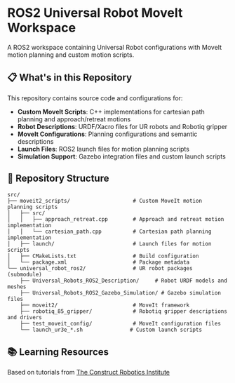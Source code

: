 # ROS2 Universal Robot MoveIt Workspace

A ROS2 workspace containing Universal Robot configurations with MoveIt motion planning and custom motion scripts.

## 📋 What's in this Repository

This repository contains source code and configurations for:
- **Custom MoveIt Scripts**: C++ implementations for cartesian path planning and approach/retreat motions
- **Robot Descriptions**: URDF/Xacro files for UR robots and Robotiq gripper
- **MoveIt Configurations**: Planning configurations and semantic descriptions
- **Launch Files**: ROS2 launch files for motion planning scripts
- **Simulation Support**: Gazebo integration files and custom launch scripts

## 📁 Repository Structure

```
src/
├── moveit2_scripts/                    # Custom MoveIt motion planning scripts
│   ├── src/
│   │   ├── approach_retreat.cpp        # Approach and retreat motion implementation
│   │   └── cartesian_path.cpp          # Cartesian path planning implementation
│   ├── launch/                         # Launch files for motion scripts
│   ├── CMakeLists.txt                  # Build configuration
│   └── package.xml                     # Package metadata
└── universal_robot_ros2/               # UR robot packages (submodule)
    ├── Universal_Robots_ROS2_Description/     # Robot URDF models and meshes
    ├── Universal_Robots_ROS2_Gazebo_Simulation/ # Gazebo simulation files
    ├── moveit2/                        # MoveIt framework
    ├── robotiq_85_gripper/             # Robotiq gripper descriptions and drivers
    ├── test_moveit_config/             # MoveIt configuration files
    └── launch_ur3e_*.sh               # Custom launch scripts
```


## 📚 Learning Resources
Based on tutorials from [The Construct Robotics Institute](https://www.theconstructsim.com)
